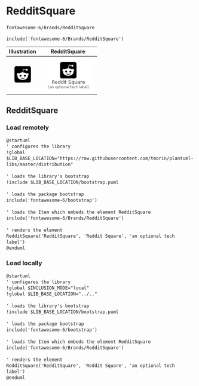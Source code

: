 # RedditSquare


```text
fontawesome-6/Brands/RedditSquare
```

```text
include('fontawesome-6/Brands/RedditSquare')
```



| Illustration | RedditSquare |
| :---: | :---: |
| ![illustration for Illustration](../../fontawesome-6/Brands/RedditSquare.png) | ![illustration for RedditSquare](../../fontawesome-6/Brands/RedditSquare.Local.png) |




## RedditSquare

### Load remotely
```plantuml
@startuml
' configures the library
!global $LIB_BASE_LOCATION="https://raw.githubusercontent.com/tmorin/plantuml-libs/master/distribution"

' loads the library's bootstrap
!include $LIB_BASE_LOCATION/bootstrap.puml

' loads the package bootstrap
include('fontawesome-6/bootstrap')

' loads the Item which embeds the element RedditSquare
include('fontawesome-6/Brands/RedditSquare')

' renders the element
RedditSquare('RedditSquare', 'Reddit Square', 'an optional tech label')
@enduml
```

### Load locally
```plantuml
@startuml
' configures the library
!global $INCLUSION_MODE="local"
!global $LIB_BASE_LOCATION="../.."

' loads the library's bootstrap
!include $LIB_BASE_LOCATION/bootstrap.puml

' loads the package bootstrap
include('fontawesome-6/bootstrap')

' loads the Item which embeds the element RedditSquare
include('fontawesome-6/Brands/RedditSquare')

' renders the element
RedditSquare('RedditSquare', 'Reddit Square', 'an optional tech label')
@enduml
```

